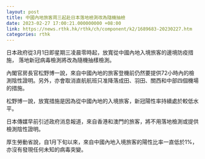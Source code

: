```yaml
---
layout: post
title: 中國內地旅客周三起赴日本落地檢測改為隨機抽檢
date: 2023-02-27 17:00:21.000000000 +08:00
link: https://news.rthk.hk/rthk/ch/component/k2/1689683-20230227.htm
categories: rthk
---
```


日本政府從3月1日即星期三凌晨零時起，放寬從中國內地入境旅客的邊境防疫措施， 落地新冠病毒檢測將改為隨機抽樣檢測。

內閣官房長官松野博一說，來自中國內地的旅客登機前仍然要提供72小時內的檢測陰性證明。另外，亦會取消直航航班只准降落成田、羽田、關西和中部四個機場的措施。

松野博一說，放寬措施是因為從中國內地的入境旅客，新冠陽性率持續處於較低水平。

日本傳媒早前引述政府消息報道，來自香港和澳門的旅客，將不用落地檢測或提供檢測陰性證明。

厚生勞動省說，自1月下旬以來，來自中國內地入境旅客的陽性比率一直低於1%，亦沒有發現任何未知的病毒突變。
